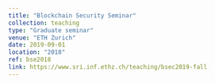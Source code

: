 ```yaml
---
title: "Blockchain Security Seminar"
collection: teaching
type: "Graduate seminar"
venue: "ETH Zurich"
date: 2019-09-01
location: "2018"
ref: bse2018
link: https://www.sri.inf.ethz.ch/teaching/bsec2019-fall
---
```

